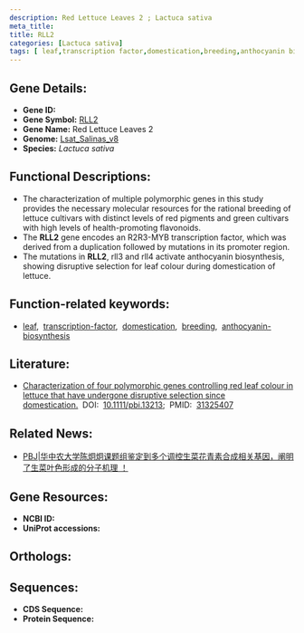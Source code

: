 ```yaml
---
description: Red Lettuce Leaves 2 ; Lactuca sativa
meta_title:
title: RLL2
categories: [Lactuca sativa]
tags: [ leaf,transcription factor,domestication,breeding,anthocyanin biosynthesis ]
---
```


## Gene Details:
- **Gene ID:**	[]()
- **Gene Symbol:** <u> RLL2 </u>
- **Gene Name:** Red Lettuce Leaves 2
- **Genome:** [Lsat_Salinas_v8]()
- **Species:** *Lactuca sativa*

## Functional Descriptions:
   - The characterization of multiple polymorphic genes in this study provides the necessary molecular resources for the rational breeding of lettuce cultivars with distinct levels of red pigments and green cultivars with high levels of health-promoting flavonoids.
   - The **RLL2** gene encodes an R2R3-MYB transcription factor, which was derived from a duplication followed by mutations in its promoter region.
   - The mutations in **RLL2**, rll3 and rll4 activate anthocyanin biosynthesis, showing disruptive selection for leaf colour during domestication of lettuce.

## Function-related keywords:
   - [leaf](/tags/leaf/),&nbsp;&nbsp;[transcription-factor](/tags/transcription-factor/),&nbsp;&nbsp;[domestication](/tags/domestication/),&nbsp;&nbsp;[breeding](/tags/breeding/),&nbsp;&nbsp;[anthocyanin-biosynthesis](/tags/anthocyanin-biosynthesis/)

## Literature:
   - [Characterization of four polymorphic genes controlling red leaf colour in lettuce that have undergone disruptive selection since domestication.]( https://onlinelibrary.wiley.com/doi/10.1111/pbi.13213)&nbsp;&nbsp;DOI:&nbsp;&nbsp;[10.1111/pbi.13213](https://onlinelibrary.wiley.com/doi/10.1111/pbi.13213);&nbsp;&nbsp;PMID:&nbsp;&nbsp;[31325407](https://pubmed.ncbi.nlm.nih.gov/31325407/)

## Related News:
   - [PBJ|华中农大学陈炯炯课题组鉴定到多个调控生菜花青素合成相关基因，阐明了生菜叶色形成的分子机理 ！](https://mp.weixin.qq.com/s?__biz=Mzg3MDEwNDEyMg==&mid=2247485217&idx=1&sn=efca09b133f130a2bad7ff73041f64f2&chksm=ce93aa74f9e42362daee7891cf43b518d02fe9f4657150a7bb41117ceb4598d23f7ae2b194f7&scene=27#wechat_redirect)

## Gene Resources:
- **NCBI ID:**  [](https://www.ncbi.nlm.nih.gov/gene/?term=)
- **UniProt accessions:** [](https://www.uniprot.org/uniprotkb//entry)

## Orthologs:

## Sequences:
- **CDS Sequence:**
- **Protein Sequence:**
